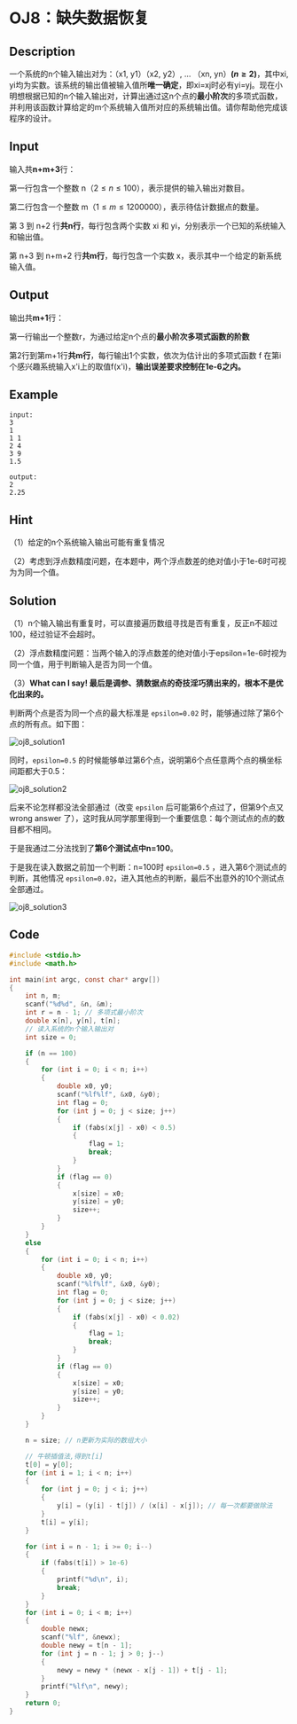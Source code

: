 # OJ8：缺失数据恢复

## Description

一个系统的n个输入输出对为：（x1, y1）（x2, y2）, ... （xn, yn）**($n\geq 2$)**，其中xi, yi均为实数。该系统的输出值被输入值所**唯一确定**，即xi=xj时必有yi=yj。现在小明想根据已知的n个输入输出对，计算出通过这n个点的**最小阶次**的多项式函数，并利用该函数计算给定的m个系统输入值所对应的系统输出值。请你帮助他完成该程序的设计。

## Input

输入共**n+m+3**行：

第一行包含一个整数 n（$2 \leq n \leq 100$），表示提供的输入输出对数目。

第二行包含一个整数 m（$1 \leq m \leq 1200000$），表示待估计数据点的数量。

第 3 到 n+2 行**共n行**，每行包含两个实数 xi 和 yi，分别表示一个已知的系统输入和输出值。

第 n+3 到 n+m+2 行**共m行**，每行包含一个实数 x，表示其中一个给定的新系统输入值。

## Output

输出共**m+1**行：

第一行输出一个整数r，为通过给定n个点的**最小阶次多项式函数的阶数**

第2行到第m+1行**共m行**，每行输出1个实数，依次为估计出的多项式函数 f 在第i个感兴趣系统输入x'i上的取值f(x'i)，**输出误差要求控制在1e-6之内。**

## Example

```text
input:
3
1
1 1
2 4
3 9
1.5

output:
2
2.25
```

## Hint

（1）给定的n个系统输入输出可能有重复情况

（2）考虑到浮点数精度问题，在本题中，两个浮点数差的绝对值小于1e-6时可视为为同一个值。

## Solution

（1）n个输入输出有重复时，可以直接遍历数组寻找是否有重复，反正n不超过100，经过验证不会超时。

（2）浮点数精度问题：当两个输入的浮点数差的绝对值小于epsilon=1e-6时视为同一个值，用于判断输入是否为同一个值。

（3）**What can I say! 最后是调参、猜数据点的奇技淫巧猜出来的，根本不是优化出来的。**

判断两个点是否为同一个点的最大标准是 `epsilon=0.02` 时，能够通过除了第6个点的所有点。如下图：

![oj8_solution1](https://cdn.jsdelivr.net/gh/DerrickMarcus/picgo_image/images/oj8_solution1.png)

同时，`epsilon=0.5` 的时候能够单过第6个点，说明第6个点任意两个点的横坐标间距都大于0.5：

![oj8_solution2](https://cdn.jsdelivr.net/gh/DerrickMarcus/picgo_image/images/oj8_solution2.png)

后来不论怎样都没法全部通过（改变 `epsilon` 后可能第6个点过了，但第9个点又 wrong answer 了），这时我从同学那里得到一个重要信息：每个测试点的点的数目都不相同。

于是我通过二分法找到了**第6个测试点中n=100**。

于是我在读入数据之前加一个判断：n=100时 `epsilon=0.5` ，进入第6个测试点的判断，其他情况 `epsilon=0.02`，进入其他点的判断，最后不出意外的10个测试点全部通过。

![oj8_solution3](https://cdn.jsdelivr.net/gh/DerrickMarcus/picgo_image/images/oj8_solution3.png)

## Code

```c
#include <stdio.h>
#include <math.h>

int main(int argc, const char* argv[])
{
    int n, m;
    scanf("%d%d", &n, &m);
    int r = n - 1; // 多项式最小阶次
    double x[n], y[n], t[n];
    // 读入系统的n个输入输出对
    int size = 0;

    if (n == 100)
    {
        for (int i = 0; i < n; i++)
        {
            double x0, y0;
            scanf("%lf%lf", &x0, &y0);
            int flag = 0;
            for (int j = 0; j < size; j++)
            {
                if (fabs(x[j] - x0) < 0.5)
                {
                    flag = 1;
                    break;
                }
            }
            if (flag == 0)
            {
                x[size] = x0;
                y[size] = y0;
                size++;
            }
        }
    }
    else
    {
        for (int i = 0; i < n; i++)
        {
            double x0, y0;
            scanf("%lf%lf", &x0, &y0);
            int flag = 0;
            for (int j = 0; j < size; j++)
            {
                if (fabs(x[j] - x0) < 0.02)
                {
                    flag = 1;
                    break;
                }
            }
            if (flag == 0)
            {
                x[size] = x0;
                y[size] = y0;
                size++;
            }
        }
    }

    n = size; // n更新为实际的数组大小

    // 牛顿插值法,得到t[i]
    t[0] = y[0];
    for (int i = 1; i < n; i++)
    {
        for (int j = 0; j < i; j++)
        {
            y[i] = (y[i] - t[j]) / (x[i] - x[j]); // 每一次都要做除法
        }
        t[i] = y[i];
    }

    for (int i = n - 1; i >= 0; i--)
    {
        if (fabs(t[i]) > 1e-6)
        {
            printf("%d\n", i);
            break;
        }
    }
    for (int i = 0; i < m; i++)
    {
        double newx;
        scanf("%lf", &newx);
        double newy = t[n - 1];
        for (int j = n - 1; j > 0; j--)
        {
            newy = newy * (newx - x[j - 1]) + t[j - 1];
        }
        printf("%lf\n", newy);
    }
    return 0;
}
```
